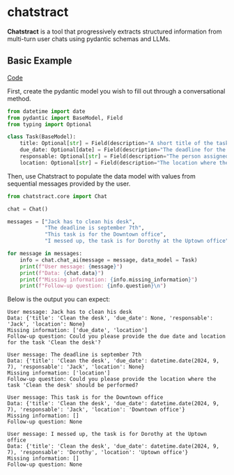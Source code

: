 # chatstract

**Chatstract** is a tool that progressively extracts structured information from multi-turn user chats using pydantic schemas and LLMs.

## Basic Example

[Code](examples/simple_model.py)

First, create the pydantic model you wish to fill out through a conversational method.

```python
from datetime import date
from pydantic import BaseModel, Field
from typing import Optional

class Task(BaseModel):
    title: Optional[str] = Field(description="A short title of the task.", default=None)
    due_date: Optional[date] = Field(description="The deadline for the task. Current year: 2024", default=None)
    responsable: Optional[str] = Field(description="The person assigned to solve the task", default=None)
    location: Optional[str] = Field(description="The location where the task will be performed", default=None)
```

Then, use Chatstract to populate the data model with values from sequential messages provided by the user.

```python
from chatstract.core import Chat

chat = Chat()

messages = ["Jack has to clean his desk",
            "The deadline is september 7th",
            "This task is for the Downtown office",
            "I messed up, the task is for Dorothy at the Uptown office",]

for message in messages:
    info = chat.chat_ai(message = message, data_model = Task)
    print(f"User message: {message}")
    print(f"Data: {chat.data}")
    print(f"Missing information: {info.missing_information}")
    print(f"Follow-up question: {info.question}\n")
```

Below is the output you can expect:

```shell
User message: Jack has to clean his desk
Data: {'title': 'Clean the desk', 'due_date': None, 'responsable': 'Jack', 'location': None}
Missing information: ['due_date', 'location']
Follow-up question: Could you please provide the due date and location for the task 'Clean the desk'?

User message: The deadline is september 7th
Data: {'title': 'Clean the desk', 'due_date': datetime.date(2024, 9, 7), 'responsable': 'Jack', 'location': None}
Missing information: ['location']
Follow-up question: Could you please provide the location where the task 'Clean the desk' should be performed?

User message: This task is for the Downtown office
Data: {'title': 'Clean the desk', 'due_date': datetime.date(2024, 9, 7), 'responsable': 'Jack', 'location': 'Downtown office'}
Missing information: []
Follow-up question: None

User message: I messed up, the task is for Dorothy at the Uptown office
Data: {'title': 'Clean the desk', 'due_date': datetime.date(2024, 9, 7), 'responsable': 'Dorothy', 'location': 'Uptown office'}
Missing information: []
Follow-up question: None
```